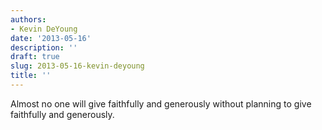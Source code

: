 ```yaml
---
authors:
- Kevin DeYoung
date: '2013-05-16'
description: ''
draft: true
slug: 2013-05-16-kevin-deyoung
title: ''
---
```

Almost no one will give faithfully and generously without planning to give faithfully and generously.



